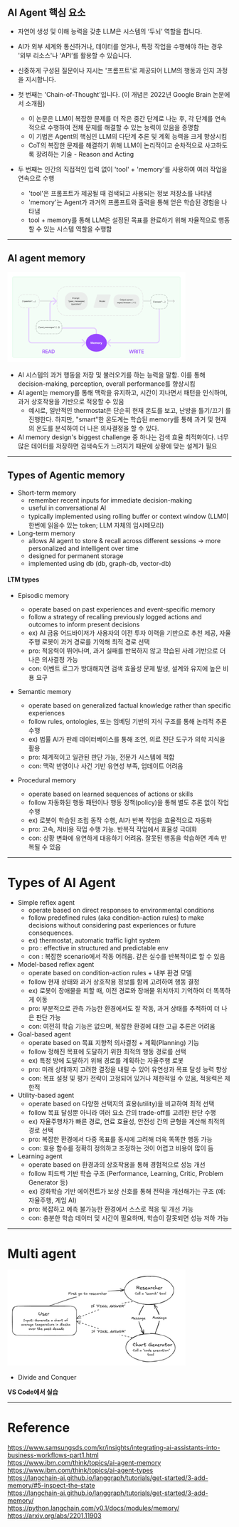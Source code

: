  ## AI Agent 핵심 요소
- 자연어 생성 및 이해 능력을 갖춘 LLM은 시스템의 ‘두뇌’ 역할을 합니다.
- AI가 외부 세계와 통신하거나, 데이터를 얻거나, 특정 작업을 수행해야 하는 경우 '외부 리소스'나 ‘API’를 활용할 수 있습니다. 
- 신중하게 구성된 질문이나 지시는 '프롬프트'로 제공되어 LLM의 행동과 인지 과정을 지시합니다.

- 첫 번째는 'Chain-of-Thought'입니다. (이 개념은 2022년 Google Brain 논문에서 소개됨)
	- 이 논문은 LLM이 복잡한 문제를 더 작은 중간 단계로 나눈 후, 각 단계를 연속적으로 수행하여 전체 문제를 해결할 수 있는 능력이 있음을 증명함
	- 이 기법은 Agent의 핵심인 LLM의 다단계 추론 및 계획 능력을 크게 향상시킴 
	- CoT의 복잡한 문제를 해결하기 위해 LLM이 논리적이고 순차적으로 사고하도록 장려하는 기술 - Reason and Acting

- 두 번째는 인간의 직접적인 입력 없이 'tool' + 'memory'를 사용하여 여러 작업을 연속으로 수행 
	- 'tool'은 프롬프트가 제공될 때 검색되고 사용되는 정보 저장소를 나타냄
	- 'memory'는 Agent가 과거의 프롬프트와 출력을 통해 얻은 학습된 경험을 나타냄
	- tool + memory를 통해 LLM은 설정된 목표를 완료하기 위해 자율적으로 행동할 수 있는 시스템 역할을 수행함

---

## AI agent memory
<img src="./resource/memory_system.png" width="400px">

- AI 시스템의 과거 행동을 저장 및 불러오기를 하는 능력을 말함. 이를 통해 decision-making, perception, overall performance를 향상시킴
- AI agent는 memory를 통해 맥락을 유지하고, 시간이 지나면서 패턴을 인식하며, 과거 상호작용을 기반으로 적응할 수 있음
	- 예시로, 일반적인 thermostat은 단순히 현재 온도를 보고, 난방을 틀기/끄기 를 진행한다. 하지만, "smart"한 온도계는 학습된 memory를 통해 과거 및 현재의 온도를 분석하여 더 나은 의사결정을 할 수 있다.
- AI memory design's biggest challenge 중 하나는 검색 효율 최적화이다. 너무 많은 데이터를 저장하면 검색속도가 느려지기 때문에 상황에 맞는 설계가 필요

---

## Types of Agentic memory
- Short-term memory
	- remember recent inputs for immediate decision-making
	- useful in conversational AI
	- typically implemented using rolling buffer or context window (LLM이 한번에 읽을수 있는 token; LLM 자체의 임시메모리)
- Long-term memory
	- allows AI agent to store & recall across different sessions -> more personalized and intelligent over time
	- designed for permanent storage
	- implemented using db (db, graph-db, vector-db)

#### LTM types
- Episodic memory
	- operate based on past experiences and event-specific memory
	- follow a strategy of recalling previously logged actions and outcomes to inform present decisions
	- ex) AI 금융 어드바이저가 사용자의 이전 투자 이력을 기반으로 추천 제공, 자율주행 로봇이 과거 경로를 기억해 최적 경로 선택
	- pro: 적응력이 뛰어나며, 과거 실패를 반복하지 않고 학습된 사례 기반으로 더 나은 의사결정 가능
	- con: 이벤트 로그가 방대해지면 검색 효율성 문제 발생, 설계와 유지에 높은 비용 요구
  
- Semantic memory
	- operate based on generalized factual knowledge rather than specific experiences
 	- follow rules, ontologies, 또는 임베딩 기반의 지식 구조를 통해 논리적 추론 수행
  - ex) 법률 AI가 판례 데이터베이스를 통해 조언, 의료 진단 도구가 의학 지식을 활용
  - pro: 체계적이고 일관된 판단 가능, 전문가 시스템에 적합
  - con: 맥락 반영이나 사건 기반 유연성 부족, 업데이트 어려움
    
- Procedural memory
	- operate based on learned sequences of actions or skills
	- follow 자동화된 행동 패턴이나 행동 정책(policy)을 통해 별도 추론 없이 작업 수행
	- ex) 로봇이 학습된 조립 동작 수행, AI가 반복 작업을 효율적으로 자동화
	- pro: 고속, 저비용 작업 수행 가능. 반복적 작업에서 효율성 극대화
	- con: 상황 변화에 유연하게 대응하기 어려움. 잘못된 행동을 학습하면 계속 반복될 수 있음

---

# Types of AI Agent
- Simple reflex agent
	- operate based on direct responses to environmental conditions
	- follow predefined rules (aka condition-action rules) to make decisions without considering past experiences or future consequences.
	- ex) thermostat, automatic traffic light system
	- pro : effective in structured and predictable env
	- con : 복잡한 scenario에서 작동 어려움. 같은 실수를 반복적이로 할 수 있음
- Model-based reflex agent
	- operate based on condition-action rules + 내부 환경 모델
	- follow 현재 상태와 과거 상호작용 정보를 함께 고려하여 행동 결정
	- ex) 로봇이 장애물을 피할 때, 이전 경로와 장애물 위치까지 기억하여 더 똑똑하게 이동
	- pro: 부분적으로 관측 가능한 환경에서도 잘 작동, 과거 상태를 추적하여 더 나은 판단 가능
	- con: 여전히 학습 기능은 없으며, 복잡한 환경에 대한 고급 추론은 어려움
- Goal-based agent
	- operate based on 목표 지향적 의사결정 + 계획(Planning) 기능
	- follow 정해진 목표에 도달하기 위한 최적의 행동 경로를 선택
	- ex) 특정 방에 도달하기 위해 경로를 계획하는 자율주행 로봇
	- pro: 미래 상태까지 고려한 결정을 내릴 수 있어 유연성과 목표 달성 능력 향상
	- con: 목표 설정 및 평가 전략이 고정되어 있거나 제한적일 수 있음, 적응력은 제한적
- Utility-based agent
	- operate based on 다양한 선택지의 효용(utility)을 비교하여 최적 선택
	- follow 목표 달성뿐 아니라 여러 요소 간의 trade-off를 고려한 판단 수행
	- ex) 자율주행차가 빠른 경로, 연료 효율성, 안전성 간의 균형을 계산해 최적의 경로 선택
	- pro: 복잡한 환경에서 다중 목표를 동시에 고려해 더욱 똑똑한 행동 가능
	- con: 효용 함수를 정확히 정의하고 조정하는 것이 어렵고 비용이 많이 듬
- Learning agent
	- operate based on 환경과의 상호작용을 통해 경험적으로 성능 개선
	- follow 피드백 기반 학습 구조 (Performance, Learning, Critic, Problem Generator 등)
	- ex) 강화학습 기반 에이전트가 보상 신호를 통해 전략을 개선해가는 구조 (예: 자율주행, 게임 AI)
	- pro: 복잡하고 예측 불가능한 환경에서 스스로 적응 및 개선 가능
	- con: 충분한 학습 데이터 및 시간이 필요하며, 학습이 잘못되면 성능 저하 가능

---

# Multi agent
<img src="./resource/multi_agent.png" width="400px">

- Divide and Conquer
  
**VS Code에서 실습**

---

# Reference
https://www.samsungsds.com/kr/insights/integrating-ai-assistants-into-business-workflows-part1.html  
https://www.ibm.com/think/topics/ai-agent-memory  
https://www.ibm.com/think/topics/ai-agent-types  
https://langchain-ai.github.io/langgraph/tutorials/get-started/3-add-memory/#5-inspect-the-state  
https://langchain-ai.github.io/langgraph/tutorials/get-started/3-add-memory/  
https://python.langchain.com/v0.1/docs/modules/memory/  
https://arxiv.org/abs/2201.11903  

